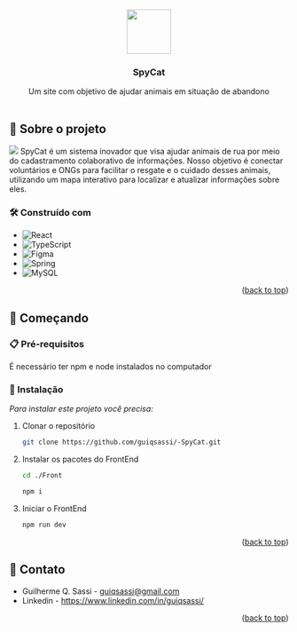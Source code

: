 <!-- Improved compatibility of back to top link: See: https://github.com/othneildrew/Best-README-Template/pull/73 -->
<a id="readme-top"></a>


<!-- PROJECT LOGO -->
<br />
<div align="center">

  <img src="/Front/public/favicon.ico" width="80" height="80"/>
  <h3 align="center">SpyCat</h3>

  <p align="center">
    Um site com objetivo de ajudar animais em situação de abandono
    <br />
    <br />
  </p>
</div>


<!-- ABOUT THE PROJECT -->
## 📌 Sobre o projeto
<img src="https://media.discordapp.net/attachments/857222932363608067/1258200143401062461/image.png?ex=66872db2&is=6685dc32&hm=6709009f29c3574b34875f4c6f4d343ee0041e763b562f7dc1df70a1ded591ad&=&format=webp&quality=lossless&width=550&height=276"/>
SpyCat é um sistema inovador que visa ajudar animais de rua por meio do cadastramento colaborativo de informações. Nosso objetivo é conectar voluntários e ONGs para facilitar o resgate e o cuidado desses animais, utilizando um mapa interativo para localizar e atualizar informações sobre eles.

### 🛠️ Construído com

* ![React](https://img.shields.io/badge/react-%2320232a.svg?style=for-the-badge&logo=react&logoColor=%2361DAFB)
* ![TypeScript](https://img.shields.io/badge/typescript-%23007ACC.svg?style=for-the-badge&logo=typescript&logoColor=white)
* ![Figma](https://img.shields.io/badge/figma-%23F24E1E.svg?style=for-the-badge&logo=figma&logoColor=white)
* ![Spring](https://img.shields.io/badge/spring-%236DB33F.svg?style=for-the-badge&logo=spring&logoColor=white)
* ![MySQL](https://img.shields.io/badge/mysql-4479A1.svg?style=for-the-badge&logo=mysql&logoColor=white)


<p align="right">(<a href="#readme-top">back to top</a>)</p>



<!-- GETTING STARTED -->
## 🚀 Começando

### 📋 Pré-requisitos

  É necessário ter npm e node instalados no computador

### 🔧 Instalação

_Para instalar este projeto você precisa:_

1. Clonar o repositório
   ```sh
   git clone https://github.com/guiqsassi/-SpyCat.git
   ```
2. Instalar os pacotes do FrontEnd
   ```sh
   cd ./Front 
   ```
   ```sh
   npm i 
   ```
3. Iniciar o FrontEnd
   ```sh
   npm run dev 
   ```

<p align="right">(<a href="#readme-top">back to top</a>)</p>




<!-- CONTACT -->
## 💬 Contato

* Guilherme Q. Sassi - guiqsassi@gmail.com
* Linkedin - https://www.linkedin.com/in/guiqsassi/

<p align="right">(<a href="#readme-top">back to top</a>)</p>


